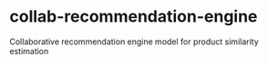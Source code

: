 # collab-recommendation-engine
Collaborative recommendation engine model for product similarity estimation
